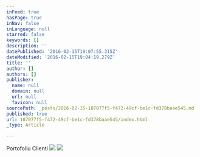 ```yaml
---
inFeed: true
hasPage: true
inNav: false
inLanguage: null
starred: false
keywords: []
description: ''
datePublished: '2016-02-15T19:07:55.315Z'
dateModified: '2016-02-15T19:04:19.279Z'
title: ''
author: []
authors: []
publisher:
  name: null
  domain: null
  url: null
  favicon: null
sourcePath: _posts/2016-02-15-107077f5-f472-49cf-be1c-fd378baae545.md
published: true
url: 107077f5-f472-49cf-be1c-fd378baae545/index.html
_type: Article

---
```

Portofoliu Clienti
![](https://the-grid-user-content.s3-us-west-2.amazonaws.com/4dc0558e-3e62-4604-880b-b59f29ab13df.gif)
![](https://the-grid-user-content.s3-us-west-2.amazonaws.com/b0c5f12f-7d82-44c1-861e-5fb14bbba6ac.jpg)
